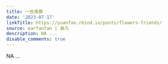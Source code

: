 ```yaml
---
title: 一些羡慕
date: '2023-07-17'
linkTitle: https://yuanfan.rbind.io/posts/flowers-friends/
source: earfanfan | 袁凡
description: NA ...
disable_comments: true
---
```

NA ...